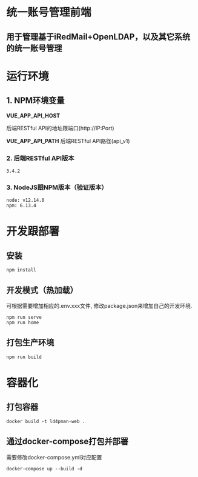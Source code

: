 # 统一账号管理前端
## 用于管理基于iRedMail+OpenLDAP，以及其它系统的统一账号管理


# 运行环境
## 1. NPM环境变量
**VUE_APP_API_HOST**

后端RESTful API的地址跟端口(http://IP:Port)

**VUE_APP_API_PATH**
后端RESTful API路径(api_v1)

### 2. 后端RESTful API版本
```
3.4.2
```
### 3. NodeJS跟NPM版本（验证版本）
```
node: v12.14.0
npm: 6.13.4
```

# 开发跟部署
## 安装
```
npm install
```

## 开发模式（热加载）
可根据需要增加相应的.env.xxx文件, 修改package.json来增加自己的开发环境.
```
npm run serve
npm run home
```

## 打包生产环境
```
npm run build
```

# 容器化
## 打包容器
```
docker build -t ld4pman-web .
```

## 通过docker-compose打包并部署
需要修改docker-compose.yml对应配置
```
docker-compose up --build -d
```



